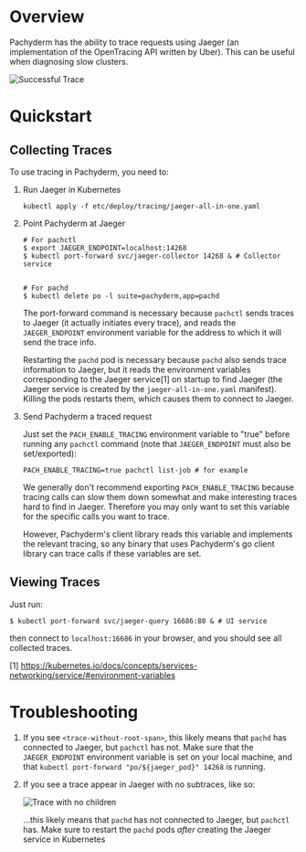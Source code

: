 # Overview

Pachyderm has the ability to trace requests using Jaeger (an implementation of
the OpenTracing API written by Uber). This can be useful when diagnosing slow
clusters.

![Successful Trace](images/healthy.png)

# Quickstart

## Collecting Traces

To use tracing in Pachyderm, you need to:
1. Run Jaeger in Kubernetes

    ```
    kubectl apply -f etc/deploy/tracing/jaeger-all-in-one.yaml
    ```

2. Point Pachyderm at Jaeger

    ```
    # For pachctl
    $ export JAEGER_ENDPOINT=localhost:14268
    $ kubectl port-forward svc/jaeger-collector 14268 & # Collector service


    # For pachd
    $ kubectl delete po -l suite=pachyderm,app=pachd
    ```
    The port-forward command is necessary because `pachctl` sends traces to
    Jaeger (it actually initiates every trace), and reads the `JAEGER_ENDPOINT`
    environment variable for the address to which it will send the trace info.

    Restarting the `pachd` pod is necessary because `pachd` also sends trace
    information to Jaeger, but it reads the environment variables corresponding
    to the Jaeger service[1] on startup to find Jaeger (the Jaeger service is
    created by the `jaeger-all-in-one.yaml` manifest). Killing the pods
    restarts them, which causes them to connect to Jaeger.

3. Send Pachyderm a traced request

    Just set the `PACH_ENABLE_TRACING` environment variable to "true" before
    running any `pachctl` command (note that `JAEGER_ENDPOINT` must also be
    set/exported):
    ```
    PACH_ENABLE_TRACING=true pachctl list-job # for example
    ```

    We generally don't recommend exporting `PACH_ENABLE_TRACING` because
    tracing calls can slow them down somewhat and make interesting traces hard
    to find in Jaeger.  Therefore you may only want to set this variable for
    the specific calls you want to trace.

    However, Pachyderm's client library reads this variable and implements the
    relevant tracing, so any binary that uses Pachyderm's go client library can
    trace calls if these variables are set.

## Viewing Traces
Just run:
```
$ kubectl port-forward svc/jaeger-query 16686:80 & # UI service

```
then connect to `localhost:16686` in your browser, and you should see all
collected traces.

[1] https://kubernetes.io/docs/concepts/services-networking/service/#environment-variables

# Troubleshooting

1. If you see `<trace-without-root-span>`, this likely means that `pachd` has
    connected to Jaeger, but `pachctl` has not. Make sure that the
    `JAEGER_ENDPOINT` environment variable is set on your local machine, and
    that `kubectl port-forward "po/${jaeger_pod}" 14268` is running.

2. If you see a trace appear in Jaeger with no subtraces, like so:

    ![Trace with no children](no-traces.png)

    ...this likely means that `pachd` has not connected to Jaeger, but
    `pachctl` has. Make sure to restart the `pachd` pods *after* creating the
    Jaeger service in Kubernetes
